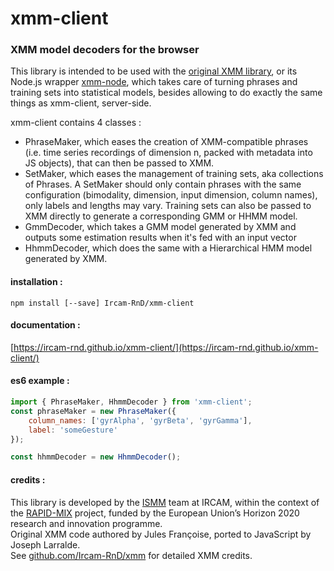 # xmm-client
### XMM model decoders for the browser

This library is intended to be used with the
[original XMM library](https://github.com/Ircam-RnD/xmm), or its Node.js wrapper
[xmm-node](https://github.com/Ircam-RnD/xmm-node), which takes care of turning phrases
and training sets into statistical models, besides allowing to do exactly the same
things as xmm-client, server-side.

xmm-client contains 4 classes :
- PhraseMaker, which eases the creation of XMM-compatible phrases
(i.e. time series recordings of dimension n, packed with metadata into JS objects),
that can then be passed to XMM.
- SetMaker, which eases the management of training sets, aka collections of Phrases.
A SetMaker should only contain phrases with the same configuration (bimodality, dimension,
input dimension, column names), only labels and lengths may vary.
Training sets can also be passed to XMM directly to generate a corresponding GMM
or HHMM model.
- GmmDecoder, which takes a GMM model generated by XMM and outputs
some estimation results when it's fed with an input vector
- HhmmDecoder, which does the same with a Hierarchical HMM model generated by XMM.

#### installation :

`npm install [--save] Ircam-RnD/xmm-client`

#### documentation :

[https://ircam-rnd.github.io/xmm-client/](https://ircam-rnd.github.io/xmm-client/)

#### es6 example :

```JavaScript
import { PhraseMaker, HhmmDecoder } from 'xmm-client';
const phraseMaker = new PhraseMaker({
	column_names: ['gyrAlpha', 'gyrBeta', 'gyrGamma'],
	label: 'someGesture'
});

const hhmmDecoder = new HhmmDecoder();
```

#### credits :

This library is developed by the [ISMM](http://ismm.ircam.fr/) team at IRCAM,
within the context of the [RAPID-MIX](http://rapidmix.goldsmithsdigital.com/)
project, funded by the European Union’s Horizon 2020 research and innovation programme.  
Original XMM code authored by Jules Françoise, ported to JavaScript by Joseph Larralde.  
See [github.com/Ircam-RnD/xmm](https://github.com/Ircam-RnD/xmm) for detailed XMM credits.